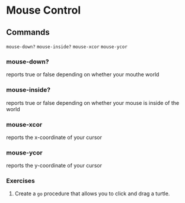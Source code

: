 # Mouse Control

## Commands
`mouse-down?`
`mouse-inside?`
`mouse-xcor`
`mouse-ycor`

### mouse-down?
reports true or false depending on whether your mouthe world

### mouse-inside?
reports true or false depending on whether your mouse is inside of the world

### mouse-xcor
reports the x-coordinate of your cursor

### mouse-ycor
reports the y-coordinate of your cursor

### Exercises
1. Create a `go` procedure that allows you to click and drag a turtle. 

